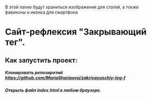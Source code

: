 В этой папке будут храниться изображения для статей, а токже фавиконы и иконка для смартфона
# Сайт-рефлексия "Закрывающий тег".

## Как запустить проект:

##### Клонировать репозиротий https://github.com/MariaSharipova/zakrivayuschiy-teg-f

##### Открыть файл index.html в любом браузере. 
